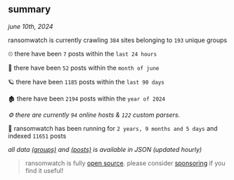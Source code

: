 
## summary
_june 10th, 2024_

ransomwatch is currently crawling `384` sites belonging to `193` unique groups

⏲ there have been `7` posts within the `last 24 hours`

🦈 there have been `52` posts within the `month of june`

🪐 there have been `1185` posts within the `last 90 days`

🏚 there have been `2194` posts within the `year of 2024`

_⚙️ there are currently `94` online hosts & `122` custom parsers._

🦕 ransomwatch has been running for `2 years, 9 months and 5 days` and indexed `11651` posts

_all data  [(groups)](http://ransomwhat.telemetry.ltd/groups) and [(posts)](http://ransomwhat.telemetry.ltd/posts) is available in JSON (updated hourly)_

> ransomwatch is fully [open source](https://github.com/joshhighet/ransomwatch#ransomwatch--). please consider [sponsoring](https://github.com/sponsors/joshhighet) if you find it useful!
